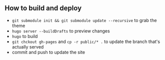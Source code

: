 ## How to build and deploy

- `git submodule init && git submodule update --recursive` to grab the theme
- `hugo server --buildDrafts` to preview changes
- `hugo` to build
- `git chckout gh-pages` and `cp -r public/* .` to update the branch that's actually served
- commit and push to update the site
